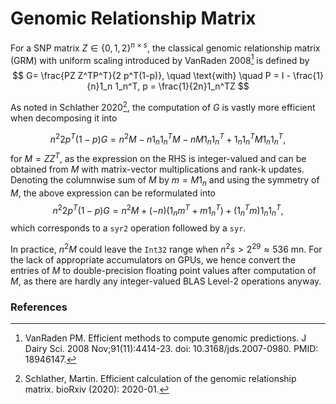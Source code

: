 # Genomic Relationship Matrix
For a SNP matrix $Z\in \{0,1,2\}^{n \times s}$, the classical genomic relationship matrix (GRM) with uniform scaling introduced by VanRaden 2008[^1] is defined by
$$ G= \frac{PZ Z^TP^T}{2 p^T(1-p)}, \quad \text{with} \quad P = I - \frac{1}{n}1_n 1_n^T, p = \frac{1}{2n}1_n^TZ $$

As noted in Schlather 2020[^2], the computation of $G$ is vastly more efficient when decomposing it into

$$ n^2 2 p^T(1-p) G =n^2 M - n 1_n1_n^TM - nM 1_n 1_n^T + 1_n1_n^TM 1_n 1_n^T, $$
for $M= ZZ^T$, as the expression on the RHS is integer-valued and can be obtained from $M$ with matrix-vector multiplications and rank-k updates. Denoting the columnwise sum of $M$ by $m = M1_n$ and using the symmetry of $M$, the above expression can be reformulated into  
$$  n^2 2 p^T(1-p) G = n^2 M + (-n) ( 1_n m^T + m1_n^T) + (1_n^Tm) 1_n 1_n^T,$$
which corresponds to a `syr2` operation followed by a `syr`.

In practice, $n^2M$ could leave the `Int32` range when $n^2 s > 2^{29}\approx 536$ mn. For the lack of appropriate accumulators on GPUs, we hence convert the entries of $M$ to double-precision floating point values after computation of $M$, as there are hardly any integer-valued BLAS Level-2 operations anyway. 


### References
[^1]: VanRaden PM. Efficient methods to compute genomic predictions. J Dairy Sci. 2008 Nov;91(11):4414-23. doi: 10.3168/jds.2007-0980. PMID: 18946147.

[^2]: Schlather, Martin. Efficient calculation of the genomic relationship matrix. bioRxiv (2020): 2020-01.
